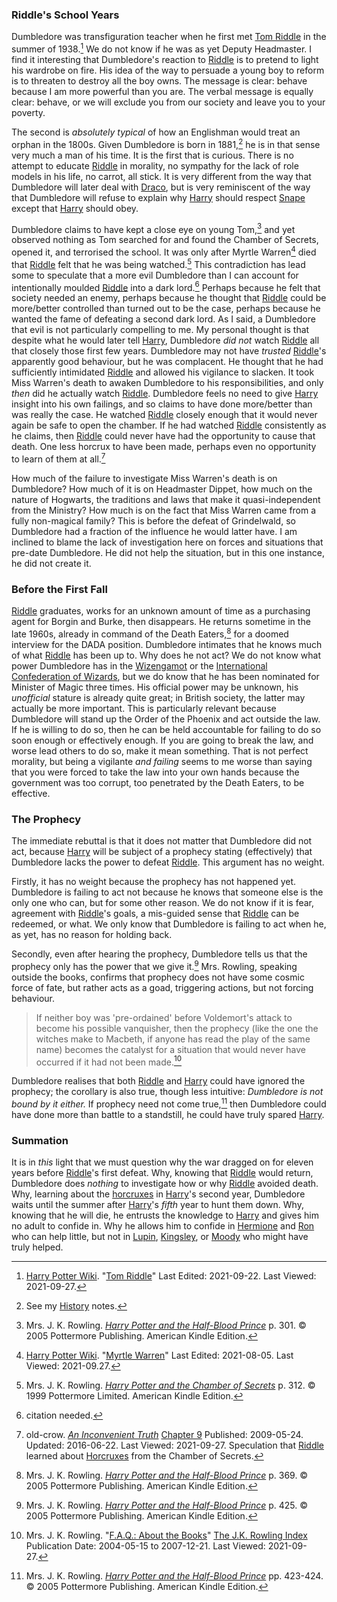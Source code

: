 ### Riddle's School Years

Dumbledore was transfiguration teacher when he first met [Tom Riddle][TMR1]
in the summer of 1938.[^20210927-5] We do not know if he was as yet Deputy
Headmaster. I find it interesting that Dumbledore's reaction to [Riddle][TMR1] is
to pretend to light his wardrobe on fire. His idea of the way to persuade a
young boy to reform is to threaten to destroy all the boy owns. The message is
clear: behave because I am more powerful than you are. The verbal message is
equally clear: behave, or we will exclude you from our society and leave you to
your poverty.

The second is _absolutely typical_ of how an Englishman would treat an orphan in
the 1800s. Given Dumbledore is born in 1881,[^20210927-6] he is in that sense
very much a man of his time. It is the first that is curious. There is no
attempt to educate [Riddle][TMR1] in morality, no sympathy for the lack of role
models in his life, no carrot, all stick. It is very different from the way
that Dumbledore will later deal with [Draco], but is very reminiscent of the
way that Dumbledore will refuse to explain why [Harry] should respect
[Snape] except that [Harry] should obey.

Dumbledore claims to have kept a close eye on young Tom,[^20210927-7] and yet
observed nothing as Tom searched for and found the Chamber of Secrets, opened
it, and terrorised the school. It was only after Myrtle Warren[^20210927-8]
died that [Riddle][TMR1] felt that he was being watched.[^20210927-9] This
contradiction has lead some to speculate that a more evil Dumbledore than I can
account for intentionally moulded [Riddle][TMR1] into a dark lord.[^20210927-10]
Perhaps because he felt that society needed an enemy, perhaps because he thought
that [Riddle][TMR1] could be more/better controlled than turned out to be the case,
perhaps because he wanted the fame of defeating a second dark lord. As I said,
a Dumbledore that evil is not particularly compelling to me. My personal
thought is that despite what he would later tell [Harry], Dumbledore _did not_
watch [Riddle][TMR1] all that closely those first few years. Dumbledore may not
have _trusted_ [Riddle][TMR1]'s apparently good behaviour, but he was complacent.
He thought that he had sufficiently intimidated [Riddle][TMR1] and allowed his
vigilance to slacken. It took Miss Warren's death to awaken Dumbledore to his
responsibilities, and only _then_ did he actually watch [Riddle][TMR1]. Dumbledore
feels no need to give [Harry] insight into his own failings, and so claims to
have done more/better than was really the case. He watched [Riddle][TMR1] closely
enough that it would never again be safe to open the chamber. If he had watched
[Riddle][TMR1] consistently as he claims, then [Riddle][TMR1] could never have had the
opportunity to cause that death. One less horcrux to have been made, perhaps
even no opportunity to learn of them at all.[^20210927-11]

How much of the failure to investigate Miss Warren's death is on Dumbledore?
How much of it is on Headmaster Dippet, how much on the nature of Hogwarts, the
traditions and laws that make it quasi-independent from the Ministry? How much
is on the fact that Miss Warren came from a fully non-magical family? This is
before the defeat of Grindelwald, so Dumbledore had a fraction of the influence
he would latter have. I am inclined to blame the lack of investigation here on
forces and situations that pre-date Dumbledore. He did not help the situation,
but in this one instance, he did not create it.

### Before the First Fall

[Riddle][TMR1] graduates, works for an unknown amount of time as a purchasing agent
for Borgin and Burke, then disappears. He returns sometime in the late 1960s,
already in command of the Death Eaters,[^20210927-12] for a doomed interview for
the DADA position. Dumbledore intimates that he knows much of what [Riddle][TMR1]
has been up to. Why does he not act? We do not know what power Dumbledore has
in the [Wizengamot][Culture] or the [International Confederation of
Wizards][ICW], but we do know that he has been nominated for Minister of Magic
three times. His official power may be unknown, his _unofficial_ stature is
already quite great; in British society, the latter may actually be more
important. This is particularly relevant because Dumbledore will stand up the
Order of the Phoenix and act outside the law. If he is willing to do so, then
he can be held accountable for failing to do so soon enough or effectively
enough. If you are going to break the law, and worse lead others to do so, make
it mean something. That is not perfect morality, but being a vigilante _and
failing_ seems to me worse than saying that you were forced to take the law into
your own hands because the government was too corrupt, too penetrated by the
Death Eaters, to be effective.

### The Prophecy

The immediate rebuttal is that it does not matter that Dumbledore did not act,
because [Harry] will be subject of a prophecy stating (effectively) that
Dumbledore lacks the power to defeat [Riddle][TMR1]. This argument has no weight.

Firstly, it has no weight because the prophecy has not happened yet. Dumbledore
is failing to act not because he knows that someone else is the only one who
can, but for some other reason. We do not know if it is fear, agreement with
[Riddle][TMR1]'s goals, a mis-guided sense that [Riddle][TMR1] can be redeemed, or what.
We only know that Dumbledore is failing to act when he, as yet, has no reason
for holding back.

Secondly, even after hearing the prophecy, Dumbledore tells us that the prophecy
only has the power that we give it.[^20210927-13] Mrs. Rowling, speaking
outside the books, confirms that prophecy does not have some cosmic force of
fate, but rather acts as a goad, triggering actions, but not forcing behaviour.

> If neither boy was 'pre-ordained' before Voldemort's attack to become his
> possible vanquisher, then the prophecy (like the one the witches make to
> Macbeth, if anyone has read the play of the same name) becomes the catalyst
> for a situation that would never have occurred if it had not been
> made.[^20210927-14]

Dumbledore realises that both [Riddle][TMR1] and [Harry] could have ignored the
prophecy; the corollary is also true, though less intuitive: _Dumbledore is not
bound by it either._ If prophecy need not come true,[^20210927-15] then
Dumbledore could have done more than battle to a standstill, he could have truly
spared [Harry].

### Summation

It is in _this_ light that we must question why the war
dragged on for eleven years before [Riddle][TMR1]'s first defeat. Why, knowing that
[Riddle][TMR1] would return, Dumbledore does _nothing_ to investigate how or why
[Riddle][TMR1] avoided death. Why, learning about the [horcruxes] in [Harry]'s
second year, Dumbledore waits until the summer after [Harry]'s _fifth_ year to
hunt them down. Why, knowing that he will die, he entrusts the knowledge to
[Harry] and gives him no adult to confide in. Why he allows him to confide in
[Hermione] and [Ron] who can help little, but not in [Lupin], [Kingsley], or
[Moody] who might have truly helped.

[^20210927-14]:
    Mrs. J. K. Rowling.
    "[F.A.Q.: About the Books](https://www.rowlingindex.org/work/faq1web/)"
    [The J.K. Rowling Index](https://www.rowlingindex.org/)
    Publication Date: 2004-05-15 to 2007-12-21. Last Viewed: 2021-09-27.

[^20210927-15]:
    Mrs. J. K. Rowling.
    _[Harry Potter and the Half-Blood Prince]_
    pp. 423-424. © 2005 Pottermore Publishing. American Kindle Edition.

[Harry Potter and the Half-Blood Prince]: https://www.goodreads.com/book/show/1.Harry_Potter_and_the_Half_Blood_Prince

[^20210927-13]:
    Mrs. J. K. Rowling.
    _[Harry Potter and the Half-Blood Prince]_
    p. 425. © 2005 Pottermore Publishing. American Kindle Edition.

[^20210927-12]:
    Mrs. J. K. Rowling.
    _[Harry Potter and the Half-Blood Prince]_
    p. 369. © 2005 Pottermore Publishing. American Kindle Edition.

[^20210927-11]:
    old-crow.
    _[An Inconvenient Truth](https://www.fanfiction.net/s/5084287)_
    [Chapter 9](https://www.fanfiction.net/s/5084287/9/An-Inconvenient-Truth)
    Published: 2009-05-24. Updated: 2016-06-22. Last Viewed: 2021-09-27.
    Speculation that [Riddle][TMR1] learned about [Horcruxes] from the Chamber of
    Secrets.

[^20210927-10]: citation needed.

[^20210927-9]:
    Mrs. J. K. Rowling.
    _[Harry Potter and the Chamber of Secrets]_
    p. 312. © 1999 Pottermore Limited. American Kindle Edition.

[Harry Potter and the Chamber of Secrets]: https://www.goodreads.com/book/show/15881.Harry_Potter_and_the_Chamber_of_Secrets

[^20210927-8]:
    [Harry Potter Wiki](https://harrypotter.fandom.com).
    "[Myrtle Warren](https://harrypotter.fandom.com/wiki/Myrtle_Warren)"
    Last Edited: 2021-08-05. Last Viewed: 2021-09.27.

[^20210927-7]:
    Mrs. J. K. Rowling.
    _[Harry Potter and the Half-Blood Prince]_
    p. 301. © 2005 Pottermore Publishing. American Kindle Edition.

[^20210927-5]:
    [Harry Potter Wiki](https://harrypotter.fandom.com).
    "[Tom Riddle](https://harrypotter.fandom.com/wiki/Tom_Riddle)"
    Last Edited: 2021-09-22. Last Viewed: 2021-09-27.

[^20210927-6]: See my [History] notes.

[Culture]: /Harrypedia/culture/
[ICW]: /Harrypedia/culture/
[History]: /Harrypedia/history/
[horcruxes]: /Harrypedia/magic/dark/horcruxes/
[Horcruxes]: /Harrypedia/magic/dark/horcruxes/
[Lupin]: /Harrypedia/people/lupin/remus_john/
[Kingsley]: /Harrypedia/people/shacklebolt/kingsley/
[Moody]: /Harrypedia/people/moody/
[TMR1]: /Harrypedia/people/riddle/tom_marvolo/
[Harry]: /Harrypedia/people/Potter/Harry_James/
[Hermione]: /Harrypedia/people/granger/hermione_jean/
[Ron]: /Harrypedia/people/weasley/ronald_bilius/
[Bill]: /Harrypedia/people/weasley/william_arthur/
[Draco]: /Harrypedia/people/malfoy/draco_lucius/
[Snape]: /Harrypedia/people/snape/severus/

